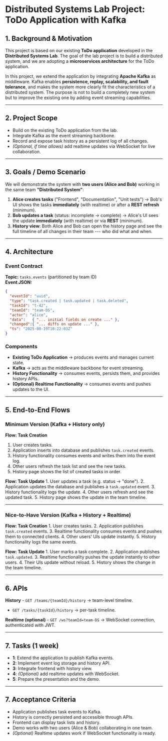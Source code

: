 # Distributed Systems Lab Project: ToDo Application with Kafka

## 1. Background & Motivation

This project is based on our existing **ToDo application** developed in
the **Distributed Systems Lab**. The goal of the lab project is to build
a distributed system, and we are adopting a **microservices
architecture** for the ToDo application.

In this project, we extend the application by integrating **Apache
Kafka** as middleware. Kafka enables **persistence, replay, scalability,
and fault tolerance**, and makes the system more clearly fit the
characteristics of a distributed system. The purpose is not to build a
completely new system but to improve the existing one by adding event
streaming capabilities.

------------------------------------------------------------------------

## 2. Project Scope

-   Build on the existing ToDo application from the lab.
-   Integrate Kafka as the event streaming backbone.
-   Record and expose task history as a persistent log of all changes.
-   *(Optional, if time allows)* add realtime updates via WebSocket for
    live collaboration.

------------------------------------------------------------------------

## 3. Goals / Demo Scenario

We will demonstrate the system with **two users (Alice and Bob)**
working in the same team **"Distributed System"**:

1.  **Alice creates tasks** ("Frontend", "Documentation", "Unit tests")
    →
    Bob's UI shows the tasks **immediately** (with realtime) or after a
    **REST refresh** (minimum).
2.  **Bob updates a task** (status: incomplete → complete) →
    Alice's UI sees the update **immediately** (with realtime) or via
    **REST** (minimum).
3.  **History view**: Both Alice and Bob can open the history page and
    see the full timeline of all changes in their team --- who did what
    and when.

------------------------------------------------------------------------

## 4. Architecture

### Event Contract

**Topic:** `tasks.events` (partitioned by team ID)\
**Event JSON:**

``` json
{
  "eventId": "uuid",
  "type": "task.created | task.updated | task.deleted",
  "taskId": "t-42",
  "teamId": "team-DS",
  "actor": "alice",
  "data":   { "... initial fields on create ..." },
  "changed":{ "... diffs on update ..." },
  "ts": "2025-08-19T18:22:03Z"
}
```

### Components

-   **Existing ToDo Application** → produces events and manages current
    state.
-   **Kafka** → acts as the middleware backbone for event streaming.
-   **History Functionality** → consumes events, persists them, and
    provides history APIs.
-   **(Optional) Realtime Functionality** → consumes events and pushes
    updates to the UI.

------------------------------------------------------------------------

## 5. End-to-End Flows

### Minimum Version (Kafka + History only)

**Flow: Task Creation** 
1. User creates tasks.
2. Application inserts into database and publishes `task.created`
events.
3. History functionality consumes events and writes them into the event
log.
4. Other users refresh the task list and see the new tasks.
5. History page shows the list of created tasks in order.

**Flow: Task Update** 1. User updates a task (e.g. status → "done").
2. Application updates the database and publishes a `task.updated`
event.
3. History functionality logs the update.
4. Other users refresh and see the updated task.
5. History page shows the update in the team timeline.

------------------------------------------------------------------------

### Nice-to-Have Version (Kafka + History + Realtime)

**Flow: Task Creation** 1. User creates tasks.
2. Application publishes `task.created` events.
3. Realtime functionality consumes events and pushes them to connected
clients.
4. Other users' UIs update instantly.
5. History functionality logs the same events.

**Flow: Task Update** 1. User marks a task complete.
2. Application publishes `task.updated`.
3. Realtime functionality pushes the update instantly to other users.
4. Their UIs update without reload.
5. History shows the change in the team timeline.

------------------------------------------------------------------------

## 6. APIs

**History** - `GET /teams/{teamId}/history` → team-level timeline.
- `GET /tasks/{taskId}/history` → per-task timeline.

**Realtime (optional)** - `GET /ws?teamId=team-DS` → WebSocket
connection, authenticated with JWT.

------------------------------------------------------------------------

## 7. Tasks (1 week)

-   **1**: Extend the application to publish Kafka events.
-   **2**: Implement event log storage and history API.
-   **3**: Integrate frontend with history view.
-   **4**: *(Optional)* add realtime updates with WebSocket.
-   **5**: Prepare the presentation and the demo.

------------------------------------------------------------------------

## 7. Acceptance Criteria

-   Application publishes task events to Kafka.
-   History is correctly persisted and accessible through APIs.
-   Frontend can display task lists and history.
-   Demo works with two users (Alice & Bob) collaborating in one team.
-   *(Optional)* Realtime updates work if WebSocket functionality is
    ready.
